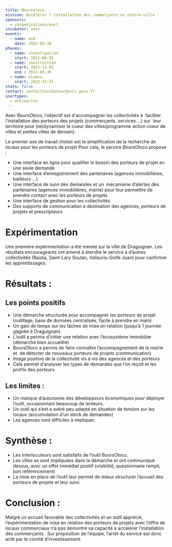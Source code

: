 ```yaml
---
title: Boursoloco
mission: Accélérer l'installation des commerçants en centre-ville
sponsors:
  - /organisations/anct
incubator: anct
events:
  - name: end
    date: 2023-03-30
phases:
  - name: investigation
    start: 2021-06-01
  - name: construction
    start: 2021-11-01
    end : 2023-03-30
  - name: alumni
    start: 2022-12-31
stats: false
contact: contactincubateur@anct.gouv.fr
usertypes:
  - entreprise
---
```


Avec BoursOloco, l'objectif est d'accompagner les collectivités à  faciliter l’installation des porteurs des projets (commerçants, services …) sur  leur territoire pour (re)dynamiser le coeur des villes(programme action coeur de villes et petites villes de demain).

Le premier axe de travail choisir est la simplification de la recherche de locaux pour les porteurs de projet
Pour cela, le service BoursOloco propose : 
* Une interface en ligne pour qualifier le besoin des porteurs de projet en une seule demande
* Une interface d’enregistrement des partenaires (agences immobilières, bailleurs …)
* Une interface de suivi des demandes et un  mécanisme d’alertes des partenaires (agences immobilières, mairie) pour leur permettre de  prendre contact avec les porteurs de projets.
* Une interface de gestion pour les collectivités 
* Des supports de communication à destination des agences, porteurs de projets et prescripteurs


# Expérimentation
Une première expérimentation a été menée sur la ville de Draguignan. Les résultats encourageants ont amené à étendre le service à d’autres collectivités (Bastia, Saint-Lary Soulan, Vallauris-Golfe Juan) pour confirmer les apprentissages.

# Résultats : 
## Les points positifs
* Une démarche structurée pour accompagner les porteurs de projet (outillage, base de données centralisée, facile à prendre en main)
* Un gain de temps sur les tâches de mise en relation (jusqu’à 1 journée gagnée à Draguignan)
* L’outil a permis d’initier une relation avec l’écosystème immobilier (démarche bien accueillie)
* BoursOloco a permis de faire connaître l’accompagnement de la mairie et  de détecter de nouveaux porteurs de projets (communication)
* Image positive de la collectivité vis à vis des agences et des porteurs
* Cela permet d’analyser les types de demandes que l’on reçoit et les profils des porteurs

## Les limites : 
* Un manque d’autonomie des développeurs économiques pour déployer l’outil, occasionnant beaucoup de lenteurs. 
* Un outil qui s’est a avéré peu adapté en situation de tension sur les locaux (accumulation d’un stock de demandes)
* Les agences sont difficiles à impliquer.

# Synthèse :
* Les interlocuteurs sont satisfaits de l’outil BoursOloco. 
* Les villes se sont impliquées dans la démarche et ont communiqué dessus, avec un effet immédiat positif (visibilité, questionnaire rempli, bon référencement)
* La mise en place de l’outil leur permet de mieux structurer l’accueil des porteurs de projets et leur suivi. 

# Conclusion :
Malgré un accueil favorable des collectivités et un outil apprécié, l’expérimentation de mise en relation des porteurs de projets avec l’offre de locaux commerciaux n’a pas démontré sa capacité à accélérer l’installation des commerçants. 
Sur proposition de l’équipe, l’arrêt du service est donc acté par le comité d’investissement. 
